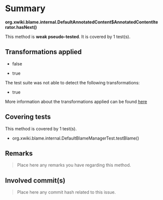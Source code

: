 # Summary
**org.xwiki.blame.internal.DefaultAnnotatedContent$AnnotatedContentIterator.hasNext()**

This method is **weak pseudo-tested**.
It is covered by 1 test(s). 


## Transformations applied

- false

- true


The test suite was not able to detect the following transformations:
 * true 


More information about the transformations applied can be found [here](https://github.com/STAMP-project/pitest-descartes)

## Covering tests
This method is covered by 1 test(s).
* org.xwiki.blame.internal.DefaultBlameManagerTest.testBlame()


## Remarks
> Place here any remarks you have regarding this method.

## Involved commit(s)

> Place here any commit hash related to this issue.
